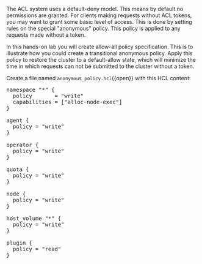 The ACL system uses a default-deny model. This means by default no permissions
are granted. For clients making requests without ACL tokens, you may want to
grant some basic level of access. This is done by setting rules on the special
"anonymous" policy. This policy is applied to any requests made without a token.

In this hands-on lab you will create allow-all policy specification. This is to
illustrate how you could create a transitional anonymous policy. Apply this policy
to restore the cluster to a default-allow state, which will minimize the
time in which requests can not be submitted to the cluster without a token.

Create a file named `anonymous_policy.hcl`{{open}} with this HCL content:

<pre class="file" data-filename="anonymous_policy.hcl" data-target="replace">
namespace "*" {
  policy       = "write"
  capabilities = ["alloc-node-exec"]
}

agent {
  policy = "write"
}

operator {
  policy = "write"
}

quota {
  policy = "write"
}

node {
  policy = "write"
}

host_volume "*" {
  policy = "write"
}

plugin {
  policy = "read"
}
</pre>

